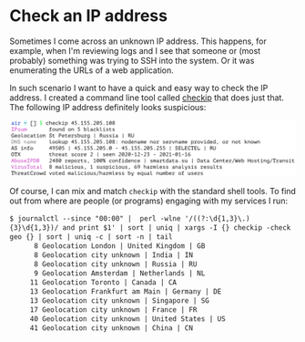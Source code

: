 # Check an IP address

Sometimes I come across an unknown IP address. This happens, for example, when I'm reviewing logs and I see that someone or (most probably) something was trying to SSH into the system. Or it was enumerating the URLs of a web application.

In such scenario I want to have a quick and easy way to check the IP address. I created a command line tool called [checkip](https://github.com/jreisinger/checkip) that does just that. The following IP address definitely looks suspicious:

<img src="/static/checkip.png" style="max-width:100%;width:640px">

Of course, I can mix and match `checkip` with the standard shell tools. To find out from where are people (or programs) engaging with my services I run:

```
$ journalctl --since "00:00" |  perl -wlne '/((?:\d{1,3}\.){3}\d{1,3})/ and print $1' | sort | uniq | xargs -I {} checkip -check geo {} | sort | uniq -c | sort -n | tail
      8 Geolocation London | United Kingdom | GB
      8 Geolocation city unknown | India | IN
      8 Geolocation city unknown | Russia | RU
      9 Geolocation Amsterdam | Netherlands | NL
     11 Geolocation Toronto | Canada | CA
     13 Geolocation Frankfurt am Main | Germany | DE
     13 Geolocation city unknown | Singapore | SG
     17 Geolocation city unknown | France | FR
     40 Geolocation city unknown | United States | US
     41 Geolocation city unknown | China | CN

```
